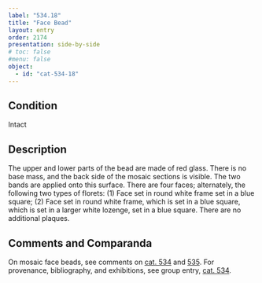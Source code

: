 ```yaml
---
label: "534.18"
title: "Face Bead"
layout: entry
order: 2174
presentation: side-by-side
# toc: false
#menu: false 
object:
  - id: "cat-534-18"
---
```


## Condition

Intact

## Description

The upper and lower parts of the bead are made of red glass. There is no base mass, and the back side of the mosaic sections is visible. The two bands are applied onto this surface. There are four faces; alternately, the following two types of florets: (1) Face set in round white frame set in a blue square; (2) Face set in round white frame, which is set in a blue square, which is set in a larger white lozenge, set in a blue square. There are no additional plaques.

## Comments and Comparanda

On mosaic face beads, see comments on [cat. 534](/catalogue/cat-534) and [535](/catalogue/cat-535). For provenance, bibliography, and exhibitions, see group entry, [cat. 534](/catalogue/cat-534).
